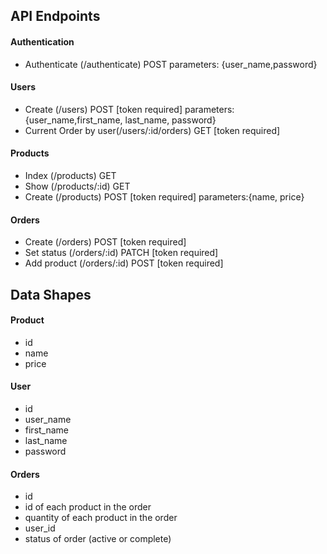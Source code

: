 ## API Endpoints

#### Authentication
- Authenticate (/authenticate) POST
 parameters: {user_name,password}

#### Users
- Create (/users) POST [token required]
 parameters: {user_name,first_name, last_name, password}
- Current Order by user(/users/:id/orders) GET [token required]

#### Products
- Index (/products) GET 
- Show (/products/:id) GET 
- Create (/products) POST [token required]
 parameters:{name, price} 

#### Orders
- Create (/orders) POST [token required]
- Set status (/orders/:id) PATCH [token required]
- Add product (/orders/:id) POST [token required]

## Data Shapes
#### Product
-  id
- name
- price
#### User
- id
- user_name
- first_name
- last_name
- password

#### Orders
- id
- id of each product in the order
- quantity of each product in the order
- user_id
- status of order (active or complete)

